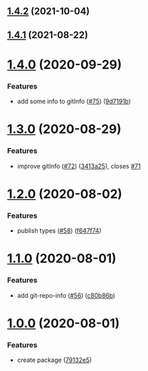 ## [1.4.2](https://github.com/tyankatsu0105/cz-format-extension/compare/v1.4.1...v1.4.2) (2021-10-04)



## [1.4.1](https://github.com/tyankatsu0105/cz-format-extension/compare/v1.4.0...v1.4.1) (2021-08-22)



# [1.4.0](https://github.com/tyankatsu0105/cz-format-extension/compare/v1.3.0...v1.4.0) (2020-09-29)


### Features

* add some info to gitInfo ([#75](https://github.com/tyankatsu0105/cz-format-extension/issues/75)) ([9d7191b](https://github.com/tyankatsu0105/cz-format-extension/commit/9d7191bdceb385606fa6f8ca78a8382f67f1bfa4))



# [1.3.0](https://github.com/tyankatsu0105/cz-format-extension/compare/v1.2.0...v1.3.0) (2020-08-29)


### Features

* improve gitInfo ([#72](https://github.com/tyankatsu0105/cz-format-extension/issues/72)) ([3413a25](https://github.com/tyankatsu0105/cz-format-extension/commit/3413a2513f8f9dcf09ddc8dc4c41ef3e98b64fcc)), closes [#71](https://github.com/tyankatsu0105/cz-format-extension/issues/71)



# [1.2.0](https://github.com/tyankatsu0105/cz-format-extension/compare/v1.1.0...v1.2.0) (2020-08-02)


### Features

* publish types ([#58](https://github.com/tyankatsu0105/cz-format-extension/issues/58)) ([f647f74](https://github.com/tyankatsu0105/cz-format-extension/commit/f647f744570a27fe635ce3e59eb6862427417a05))



# [1.1.0](https://github.com/tyankatsu0105/cz-format-extension/compare/v1.0.0...v1.1.0) (2020-08-01)


### Features

* add git-repo-info ([#56](https://github.com/tyankatsu0105/cz-format-extension/issues/56)) ([c80b86b](https://github.com/tyankatsu0105/cz-format-extension/commit/c80b86bba2f7d61a850afc56680775567276289c))



# [1.0.0](https://github.com/tyankatsu0105/cz-format-extension/compare/v0.1.5...v1.0.0) (2020-08-01)


### Features

* create package ([79132e5](https://github.com/tyankatsu0105/cz-format-extension/commit/79132e58312ca3756079bce0e09c8801f217aadf))



